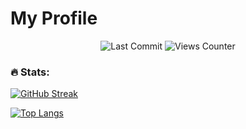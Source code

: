 # My Profile

<div id = "badges" align="center">
    <img src="https://img.shields.io/github/last-commit/Yekong995/Yekong995" alt="Last Commit">
    <img src="https://komarev.com/ghpvc/?username=Yekong995" alt="Views Counter">
</div>

### :fire: Stats:

[![GitHub Streak](http://github-readme-streak-stats.herokuapp.com?user=Yekong995&theme=dark&hide_border=true&date_format=n%2Fj%5B%2FY%5D&mode=weekly)](https://git.io/streak-stats)

[![Top Langs](https://github-readme-stats.vercel.app/api/top-langs/?username=Yekong995&layout=compact&theme=vision-friendly-dark)](https://github.com/anuraghazra/github-readme-stats)

